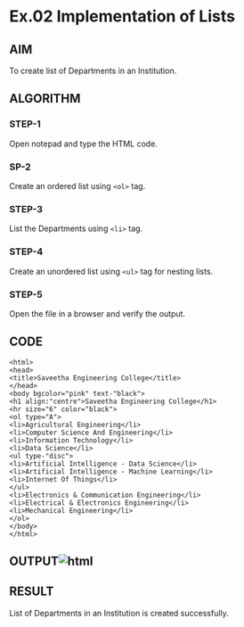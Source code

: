 # Ex.02 Implementation of Lists
## AIM
  To create list of Departments in an Institution.

## ALGORITHM
### STEP-1
  Open notepad and type the HTML code.

### SP-2
  Create an ordered list using ```<ol>``` tag.

### STEP-3
  List the Departments using ```<li>``` tag.

### STEP-4
  Create an unordered list using ```<ul>``` tag for nesting lists.

### STEP-5
  Open the file in a browser and verify the output.
  
## CODE
~~~
<html>
<head>
<title>Saveetha Engineering College</title>
</head>
<body bgcolor="pink" text-"black">
<h1 align:"centre">Saveetha Engineering College</h1>
<hr size="6" color="black">
<ol type="A">
<li>Agricultural Engineering</li>
<li>Computer Science And Engineering</li>
<li>Information Technology</li>
<li>Data Science</li>
<ul type-"disc">
<li>Artificial Intelligence - Data Science</li>
<li>Artificial Intelligence - Machine Learning</li>
<li>Internet Of Things</li>
</ul>
<li>Electronics & Communication Engineering</li>
<li>Electrical & Electronics Engineering</li>
<li>Mechanical Engineering</li>
</ol>
</body>
</html>
~~~


























        
        
        

## OUTPUT![html](https://user-images.githubusercontent.com/127817091/229359447-87dedb59-7c54-4f36-b96d-6696dc330e59.png)





## RESULT
  List of Departments in an Institution is created successfully.
